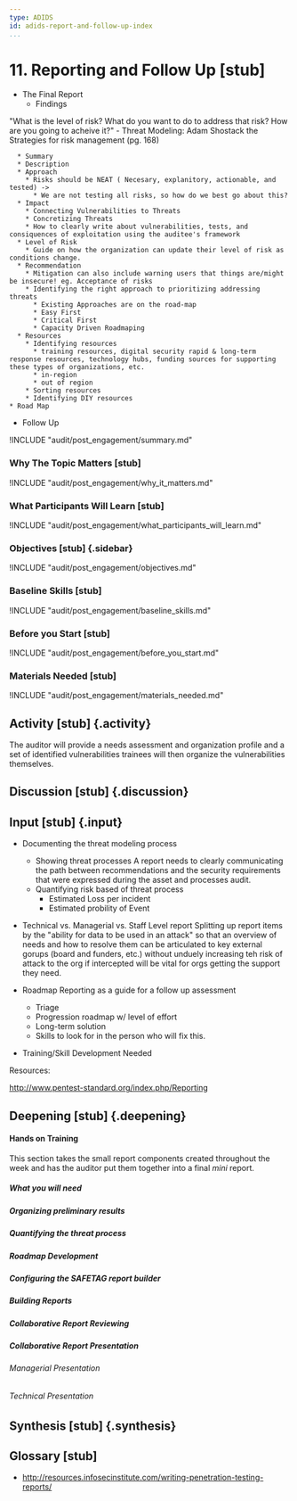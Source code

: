 ```yaml
---
type: ADIDS
id: adids-report-and-follow-up-index
...
```


# 11. Reporting and Follow Up  [stub]

<!-- ![](content/images/reporting.png "") -->

  * The Final Report
    * Findings

"What is the level of risk? What do you want to do to address that risk? How are you going to acheive it?" - Threat Modeling: Adam Shostack the Strategies for risk management (pg. 168) 

      * Summary
      * Description
      * Approach
		* Risks should be NEAT ( Necesary, explanitory, actionable, and tested) ->
		  * We are not testing all risks, so how do we best go about this?
	  * Impact
		* Connecting Vulnerabilities to Threats
		* Concretizing Threats
		* How to clearly write about vulnerabilities, tests, and consiquences of exploitation using the auditee's framework
	  * Level of Risk
	    * Guide on how the organization can update their level of risk as conditions change.
	  * Recommendation
	    * Mitigation can also include warning users that things are/might be insecure! eg. Acceptance of risks
		* Identifying the right approach to prioritizing addressing threats
		  * Existing Approaches are on the road-map
		  * Easy First
		  * Critical First
		  * Capacity Driven Roadmaping
	  * Resources
		* Identifying resources
		  * training resources, digital security rapid & long-term response resources, technology hubs, funding sources for supporting these types of organizations, etc. 
		  * in-region
		  * out of region
		* Sorting resources
		* Identifying DIY resources
    * Road Map
  * Follow Up


!INCLUDE "audit/post_engagement/summary.md"

### Why The Topic Matters [stub]

!INCLUDE "audit/post_engagement/why_it_matters.md"

### What Participants Will Learn [stub]

!INCLUDE "audit/post_engagement/what_participants_will_learn.md"

### Objectives [stub] {.sidebar}

!INCLUDE "audit/post_engagement/objectives.md"

### Baseline Skills [stub]

!INCLUDE "audit/post_engagement/baseline_skills.md"

### Before you Start [stub]

<?trainer resources?>
!INCLUDE "audit/post_engagement/before_you_start.md"

### Materials Needed [stub]

!INCLUDE "audit/post_engagement/materials_needed.md"

## Activity [stub] {.activity}

The auditor will provide a needs assessment and organization profile and a set of identified vulnerabilities trainees will then organize the vulnerabilities themselves. 


## Discussion [stub] {.discussion}


## Input [stub] {.input}

<?This is usually the lecture part of the session. The trainer presents on issues, sub-topics and more advanced concepts related to focus of the session.?>

  * Documenting the threat modeling process
    * Showing threat processes
	A report needs to clearly communicating the path between recommendations and the security requirements that were expressed during the asset and processes audit.
	* Quantifying risk based of threat process
	  * Estimated Loss per incident
	  * Estimated probility of Event
  * Technical vs. Managerial vs. Staff Level report
  Splitting up report items by the "ability for data to be used in an attack" so that an overview of needs and how to resolve them can be articulated to key external gorups (board and funders, etc.) without unduely increasing teh risk of attack to the org if intercepted will be vital for orgs getting the support they need.

  * Roadmap
  Reporting as a guide for a follow up assessment
    * Triage
	* Progression roadmap w/ level of effort
	* Long-term solution
	* Skills to look for in the person who will fix this.
  * Training/Skill Development Needed

Resources:

http://www.pentest-standard.org/index.php/Reporting

## Deepening [stub] {.deepening}

<?This is the the hands-on segment of a session. The deepening will consist of a live experiment with a tool using existing data that has been already parsed, unparsed data, and an oppourtunity to capture live data from a static target and the housing training organization using the tool.?>

#### Hands on Training

<?Hands-on training on various components of the tool. This will be a moderately collaborative segment where the trainees will have documentation and be encouraged to explore the tool.?>

This section takes the small report components created throughout the week and has the auditor put them together into a final *mini* report.


##### What you will need

##### Organizing preliminary results

##### Quantifying the threat process

##### Roadmap Development

##### Configuring the SAFETAG report builder

##### Building Reports

##### Collaborative Report Reviewing

##### Collaborative Report Presentation

###### Managerial Presentation

###### Technical Presentation


## Synthesis [stub] {.synthesis}

<?A good training habit is to always summarize the session. Talk about what happened in the session, some of the results of the discussion, what issues were discussed, what solutions were made, and give some more time for participants to ask more questions before the session is closed.?>


## Glossary [stub]

  * http://resources.infosecinstitute.com/writing-penetration-testing-reports/
